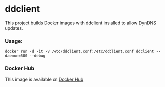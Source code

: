 # ddclient

This project builds Docker images with ddclient installed to allow DynDNS updates.

### Usage:

`docker run -d -it -v /etc/ddclient.conf:/etc/ddclient.conf ddclient --daemon=500 --debug`

### Docker Hub

This image is available on [Docker Hub](https://hub.docker.com/r/rycus86/ddclient/)
